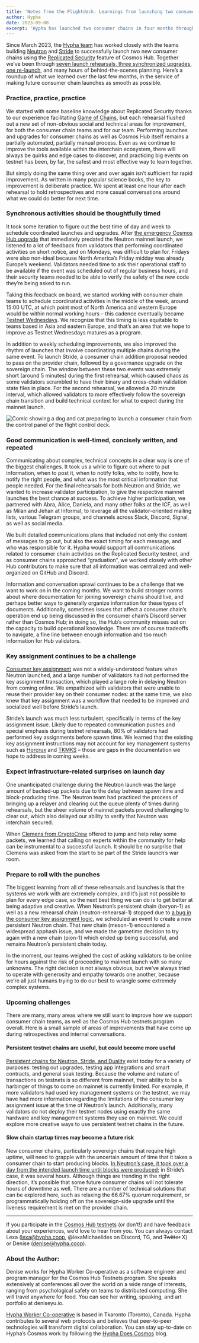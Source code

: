 ```yaml
---
title: 'Notes from the Flightdeck: Learnings from launching two consumer chains'
author: Hypha
date: 2023-09-08
excerpt: 'Hypha has launched two consumer chains in four months through the Cosmos Hub Testnets Program. Here is what we learned from the experience.'
---
```



Since March 2023, the [Hypha team](https://hypha.coop/) has worked closely with the teams building [Neutron](https://neutron.org/) and [Stride](https://www.stride.zone/) to successfully launch two new consumer chains using the [Replicated Security](https://forum.cosmos.network/t/preparing-for-replicated-security/8925) feature of Cosmos Hub. Together we’ve been through [seven launch rehearsals, three synchronized upgrades, one re-launch](https://github.com/cosmos/testnets/blob/master/replicated-security/SCHEDULE.md), and many hours of behind-the-scenes planning. Here’s a roundup of what we learned over the last few months, in the service of making future consumer chain launches as smooth as possible.

### Practice, practice, practice

We started with some baseline knowledge about Replicated Security thanks to our experience facilitating [Game of Chains](https://forum.cosmos.network/t/findings-from-game-of-chains-and-beyond/9720), but each rehearsal flushed out a new set of non-obvious social and technical areas for improvement, for both the consumer chain teams and for our team. Performing launches and upgrades for consumer chains as well as Cosmos Hub itself remains a partially automated, partially manual process. Even as we continue to improve the tools available within the interchain ecosystem, there will always be quirks and edge cases to discover, and practicing big events on testnet has been, by far, the safest and most effective way to learn together.

But simply doing the same thing over and over again isn’t sufficient for rapid improvement. As written in many popular science books, the key to improvement is deliberate practice. We spent at least one hour after each rehearsal to hold retrospectives and more casual conversations around what we could do better for next time.

### Synchronous activities should be thoughtfully timed

It took some iteration to figure out the best time of day and week to schedule coordinated launches and upgrades. After [the emergency Cosmos Hub upgrade](https://discord.com/channels/669268347736686612/798937713474142229/1104129376431374428) that immediately predated the Neutron mainnet launch, we listened to a lot of feedback from validators that performing coordinated activities on short notice, and on Mondays, was difficult to plan for. Fridays were also non-ideal because North America’s Friday midday was already Europe’s weekend. Validators needed time to ask their operational staff to be available if the event was scheduled out of regular business hours, and their security teams needed to be able to verify the safety of the new code they’re being asked to run.

Taking this feedback on board, we started working with consumer chain teams to schedule coordinated activities in the middle of the week, around 15:00 UTC, at which point most of North America and western Europe would be within normal working hours – this cadence eventually became [Testnet Wednesdays](https://forum.cosmos.network/t/introducing-testnet-wednesdays/10656). We recognize that this timing is less equitable to teams based in Asia and eastern Europe, and that’s an area that we hope to improve as Testnet Wednesdays matures as a program.

In addition to weekly scheduling improvements, we also improved the rhythm of launches that involve coordinating multiple chains during the same event. To launch Stride, a consumer chain addition proposal needed to pass on the provider chain, followed by a governance upgrade on the sovereign chain. The window between these two events was extremely short (around 5 minutes) during the first rehearsal, which caused chaos as some validators scrambled to have their binary and cross-chain validation state files in place. For the second rehearsal, we allowed a 20 minute interval, which allowed validators to more effectively follow the sovereign chain transition and build technical context for what to expect during the mainnet launch.


<img
  src="{{ '/assets/images/posts/cosmos/2023-09-08-launch-image.png' | relative_url }}"
  alt="Comic showing a dog and cat preparing to launch a consumer chain from the control panel of the flight control deck."
/>


### Good communication is well-timed, concisely written, and repeated

Communicating about complex, technical concepts in a clear way is one of the biggest challenges. It took us a while to figure out where to put information, when to post it, when to notify folks, who to notify, how to notify the right people, and what was the most critical information that people needed. For the final rehearsals for both Neutron and Stride, we wanted to increase validator participation, to give the respective mainnet launches the best chance at success. To achieve higher participation, we partnered with Abra, Alice, Daniela, and many other folks at the ICF, as well as Milan and Jehan at Informal, to leverage all the validator-oriented mailing lists, various Telegram groups, and channels across Slack, Discord, Signal, as well as social media. 

We built detailed communications plans that included not only the content of messages to go out, but also the exact timing for each message, and who was responsible for it. Hypha would support all communications related to consumer chain activities on the Replicated Security testnet, and as consumer chains approached “graduation”, we worked closely with other Hub contributors to make sure that all information was centralized and well-organized on GitHub and Discord.

Information and conversation sprawl continues to be a challenge that we want to work on in the coming months. We want to build stronger norms about where documentation for joining sovereign chains should live, and perhaps better ways to generally organize information for these types of documents. Additionally, sometimes issues that affect a consumer chain’s operation end up being discussed in the consumer chain’s Discord server rather than Cosmos Hub; in doing so, the Hub’s community misses out on the capacity to build operational knowledge. There are of course tradeoffs to navigate, a fine line between enough information and too much information for Hub validators.

### Key assignment continues to be a challenge

[Consumer key assignment](https://cosmos.github.io/interchain-security/features/key-assignment) was not a widely-understood feature when Neutron launched, and a large number of validators had not performed the key assignment transaction, which played a large role in delaying Neutron from coming online. We empathized with validators that were unable to reuse their provider key on their consumer nodes: at the same time, we also knew that key assignment was a workflow that needed to be improved and socialized well before Stride’s launch.

Stride’s launch was much less turbulent, specifically in terms of the key assignment issue. Likely due to repeated communication pushes and special emphasis during testnet rehearsals, 80% of validators had performed key assignments before spawn time. We learned that the existing key assignment instructions may not account for key management systems such as [Horcrux](https://github.com/strangelove-ventures/horcrux) and [TKMKS](https://github.com/iqlusioninc/tmkms) – those are gaps in the documentation we hope to address in coming weeks.

### Expect infrastructure-related surprises on launch day

One unanticipated challenge during the Neutron launch was the large amount of backed-up packets due to the delay between spawn time and block-producing time. The Neutron team had practiced the process of bringing up a relayer and clearing out the queue plenty of times during rehearsals, but the sheer volume of mainnet packets proved challenging to clear out,  which also delayed our ability to verify that Neutron was interchain secured.

When [Clemens from CryptoCrew](https://twitter.com/ccclaimens) offered to jump and help relay some packets, we learned that calling on experts within the community for help can be instrumental to a successful launch. It should be no surprise that Clemens was asked from the start to be part of the Stride launch’s war room.

### Prepare to roll with the punches

The biggest learning from all of these rehearsals and launches is that the systems we work with are extremely complex, and it’s just not possible to plan for every edge case, so the next best thing we can do is to get better at being adaptive and creative. When Neutron’s persistent chain (baryon-1) as well as a new rehearsal chain (neutron-rehearsal-1) stopped due to [a bug in the consumer key assignment logic](https://github.com/cosmos/interchain-security/pull/846), we scheduled an event to create a new persistent Neutron chain. That new chain (meson-1) encountered a widespread apphash issue, and we made the gametime decision to try again with a new chain (pion-1) which ended up being successful, and remains Neutron’s persistent chain today. 

In the moment, our teams weighed the cost of asking validators to be online for hours against the risk of proceeding to mainnet launch with so many unknowns. The right decision is not always obvious, but we’ve always tried to operate with generosity and empathy towards one another, because we’re all just humans trying to do our best to wrangle some extremely complex systems.

### Upcoming challenges

There are many, many areas where we still want to improve how we support consumer chain teams, as well as the Cosmos Hub testnets program overall. Here is a small sample of areas of improvements that have come up during retrospectives and internal conversations.

#### Persistent testnet chains are useful, but could become more useful


[Persistent chains for Neutron, Stride, and Duality](https://github.com/cosmos/testnets/tree/master/replicated-security) exist today for a variety of purposes: testing out upgrades, testing app integrations and smart contracts, and general soak testing. Because the volume and nature of transactions on testnets is so different from mainnet, their ability to be a harbinger of things to come on mainnet is currently limited. For example, if more validators had used key management systems on the testnet, we may have had more information regarding the limitations of the consumer key assignment issue at the time of Neutron’s launch. Additionally, many validators do not deploy their testnet nodes using exactly the same hardware and key management systems they use on mainnet. We could explore more creative ways to use persistent testnet chains in the future.


#### Slow chain startup times may become a future risk


New consumer chains, particularly sovereign chains that require high uptime, will need to grapple with the uncertain amount of time that it takes a consumer chain to start producing blocks. [In Neutron’s case, it took over a day from the intended launch time until blocks were produced](https://medium.com/the-interchain-foundation/a-recap-of-the-validators-emergency-upgrade-retro-46557d3c9b6c); in Stride’s case, it was several hours. Although things are trending in the right direction, it’s possible that some future consumer chains will not tolerate hours of downtime as well. There are a number of technical solutions that can be explored here, such as relaxing the 66.67% quorum requirement, or programmatically holding off on the sovereign-side upgrade until the liveness requirement is met on the provider chain.

--- 

If you participate in the [Cosmos Hub testnets](https://github.com/cosmos/testnets/blob/master/replicated-security/VALIDATOR_JOINING_GUIDE.md) (or don’t!) and have feedback about your experiences, we’d love to hear from you. You can always contact Lexa ([lexa@hypha.coop](mailto:lexa@hypha.coop), @lexaMichaelides on Discord, TG, and ~~Twitter~~ X) or Denise ([denise@hypha.coop](mailto:denise@hypha.coop)).



### About the Author: 

Denise works for Hypha Worker Co-operative as a software engineer and program manager for the Cosmos Hub Testnets program. She speaks extensively at conferences all over the world on a wide range of interests, ranging from psychological safety on teams to distributed computing. She will travel anywhere for food. You can see her writing, speaking, and art portfolio at deniseyu.io. 

[Hypha Worker Co-operative](hypha.coop) is based in Tkaronto (Toronto), Canada. Hypha contributes to several web protocols and believes that peer-to-peer technologies will transform digital collaboration. You can stay up-to-date on Hypha’s Cosmos work by following the [Hypha Does Cosmos](https://hypha.coop/doescosmos/) blog.

